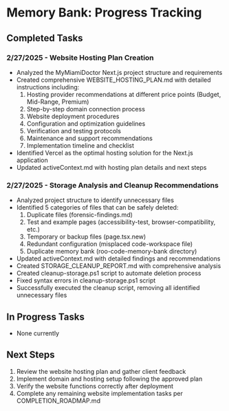 # Memory Bank: Progress Tracking

## Completed Tasks

### 2/27/2025 - Website Hosting Plan Creation
- Analyzed the MyMiamiDoctor Next.js project structure and requirements
- Created comprehensive WEBSITE_HOSTING_PLAN.md with detailed instructions including:
  1. Hosting provider recommendations at different price points (Budget, Mid-Range, Premium)
  2. Step-by-step domain connection process
  3. Website deployment procedures
  4. Configuration and optimization guidelines
  5. Verification and testing protocols
  6. Maintenance and support recommendations
  7. Implementation timeline and checklist
- Identified Vercel as the optimal hosting solution for the Next.js application
- Updated activeContext.md with hosting plan details and next steps

### 2/27/2025 - Storage Analysis and Cleanup Recommendations
- Analyzed project structure to identify unnecessary files
- Identified 5 categories of files that can be safely deleted:
  1. Duplicate files (forensic-findings.md)
  2. Test and example pages (accessibility-test, browser-compatibility, etc.)
  3. Temporary or backup files (page.tsx.new)
  4. Redundant configuration (misplaced code-workspace file)
  5. Duplicate memory bank (roo-code-memory-bank directory)
- Updated activeContext.md with detailed findings and recommendations
- Created STORAGE_CLEANUP_REPORT.md with comprehensive analysis
- Created cleanup-storage.ps1 script to automate deletion process
- Fixed syntax errors in cleanup-storage.ps1 script
- Successfully executed the cleanup script, removing all identified unnecessary files

## In Progress Tasks
- None currently

## Next Steps
1. Review the website hosting plan and gather client feedback
2. Implement domain and hosting setup following the approved plan
3. Verify the website functions correctly after deployment
4. Complete any remaining website implementation tasks per COMPLETION_ROADMAP.md
